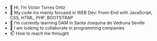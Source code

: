 - 👋 Hi, I’m Victor Torres Ortiz
- 👀 My code ins mainly focused in WEB Dev: Front-End with JavaScript, CSS, HTML, PHP, BOOTSTRAP
- 🌱 I’m currently learning DAM in Santa Joaquina de Vedruna Seville
- 💞️ I am looking to collaborate in programming companies 
- 📫 How to reach me throught

